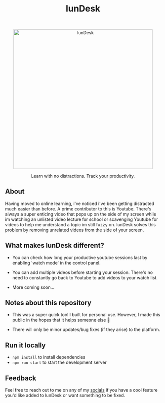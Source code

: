 <h1 align="center"> lunDesk </h1> <br>
<p align="center">
  <a href="http://lundesk.com/">
    <img alt="lunDesk" title="lunDesk" src="https://i.imgur.com/ftc42ST.png" width="450">
  </a>
</p>

<p align="center">
  Learn with no distractions. Track your productivity.
</p>

## About

Having moved to online learning, i've noticed i've been getting distracted much easier than before. A prime contributor to this is Youtube. There's always a super enticing video that pops up on the side of my screen while im watching an unlisted video lecture for school or scavenging Youtube for videos to help me understand a topic im still fuzzy on. lunDesk solves this problem by removing unrelated videos from the side of your screen.

## What makes lunDesk different?

- You can check how long your productive youtube sessions last by enabling 'watch mode' in the control panel.

- You can add multiple videos before starting your session. There's no need to constantly go back to Youtube to add videos to your watch list.

- More coming soon...

## Notes about this repository

- This was a super quick tool I built for personal use. However, I made this public in the hopes that it helps someone else 🙂

- There will only be minor updates/bug fixes (if they arise) to the platform.

## Run it locally

- `npm install` to install dependencies
- `npm run start` to start the development server

## Feedback

Feel free to reach out to me on any of my [socials](https://www.aasirvalji.com) if you have a cool feature you'd like added to lunDesk or want something to be fixed.
